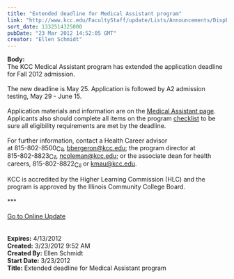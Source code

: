 ```yaml
---
title: "Extended deadline for Medical Assistant program"
link: "http://www.kcc.edu/FacultyStaff/update/Lists/Announcements/DispForm.aspx?ID=644"
sort_date: 1332514325000
pubDate: "23 Mar 2012 14:52:05 GMT"
creator: "Ellen Schmidt"
---
```


<div><b>Body:</b> <div class="ExternalClass7A68B6C1AF3446929D2D4BC57B81CDE6">
<div>
<div>The KCC Medical Assistant program has extended the application deadline for Fall 2012 admission.</div>
<div> </div>
<div>The new deadline is May 25. Application is followed by A2 admission testing, May 29 - June 15.</div>
<div> </div>
<div>
<div>Application materials and information are on the <a href="/future/choosing/healthprograms/Pages/codingspec.aspx">Medical Assistant page</a>. Applicants also should complete all items on the program <a href="/future/choosing/healthprograms/Documents/ma-eligibility.pdf">checklist</a> to be sure all eligibility requirements are met by the deadline.</div>
<div> </div>
<div>For further information, contact a Health Career advisor at <span style="white-space:nowrap" class="baec5a81-e4d6-4674-97f3-e9220f0136c1">815-802-8500<a style="border-bottom:medium none;position:static !important;border-left:medium none;margin:0px;width:16px;bottom:0px;display:inline;white-space:nowrap;float:none;height:16px;vertical-align:middle;overflow:hidden;border-top:medium none;top:0px;cursor:hand;right:0px;border-right:medium none;left:0px" title="Call: 815-802-8500" href="/Lists/KCCAnnouncements/EditForm.aspx?ID=116&amp;Source=/_layouts/sitemanager.aspx?SmtContext%3DSPList%3a9fdb9dfe-0aa0-4efc-b247-5086438b19be?SPWeb%3a8c0e8059-6b13-4891-9f9d-1c8a6893d790%3a%26SmtContextExpanded%3DTrue%26Filter%3D1%26pgsz%3D500%26vrmode%3DFalse#"><img style="border-bottom:medium none;position:static !important;border-left:medium none;margin:0px;width:16px;bottom:0px;display:inline;white-space:nowrap;float:none;height:16px;vertical-align:middle;overflow:hidden;border-top:medium none;top:0px;cursor:hand;right:0px;border-right:medium none;left:0px" title="Call: 815-802-8500" /></a></span>, <a href="mailto:bbergeron@kcc.edu">bbergeron@kcc.edu</a>; the program director at <span style="white-space:nowrap" class="baec5a81-e4d6-4674-97f3-e9220f0136c1">815-802-8823<a style="border-bottom:medium none;position:static !important;border-left:medium none;margin:0px;width:16px;bottom:0px;display:inline;white-space:nowrap;float:none;height:16px;vertical-align:middle;overflow:hidden;border-top:medium none;top:0px;cursor:hand;right:0px;border-right:medium none;left:0px" title="Call: 815-802-8823" href="/Lists/KCCAnnouncements/EditForm.aspx?ID=116&amp;Source=/_layouts/sitemanager.aspx?SmtContext%3DSPList%3a9fdb9dfe-0aa0-4efc-b247-5086438b19be?SPWeb%3a8c0e8059-6b13-4891-9f9d-1c8a6893d790%3a%26SmtContextExpanded%3DTrue%26Filter%3D1%26pgsz%3D500%26vrmode%3DFalse#"><img style="border-bottom:medium none;position:static !important;border-left:medium none;margin:0px;width:16px;bottom:0px;display:inline;white-space:nowrap;float:none;height:16px;vertical-align:middle;overflow:hidden;border-top:medium none;top:0px;cursor:hand;right:0px;border-right:medium none;left:0px" title="Call: 815-802-8823" /></a></span>, <a href="mailto:ncoleman@kcc.edu">ncoleman@kcc.edu</a>; or the associate dean for health careers, <span style="white-space:nowrap" class="baec5a81-e4d6-4674-97f3-e9220f0136c1">815-802-8822<a style="border-bottom:medium none;position:static !important;border-left:medium none;margin:0px;width:16px;bottom:0px;display:inline;white-space:nowrap;float:none;height:16px;vertical-align:middle;overflow:hidden;border-top:medium none;top:0px;cursor:hand;right:0px;border-right:medium none;left:0px" title="Call: 815-802-8822" href="/Lists/KCCAnnouncements/DispForm2.aspx?List=9fdb9dfe-0aa0-4efc-b247-5086438b19be&amp;ID=115&amp;Source=http%3a//www.kcc.edu/Pages/Home.aspx#"><img style="border-bottom:medium none;position:static !important;border-left:medium none;margin:0px;width:16px;bottom:0px;display:inline;white-space:nowrap;float:none;height:16px;vertical-align:middle;overflow:hidden;border-top:medium none;top:0px;cursor:hand;right:0px;border-right:medium none;left:0px" title="Call: 815-802-8822" /></a></span> or <a href="mailto:kmau@kcc.edu">kmau@kcc.edu</a>.</div>
<div> </div>
<div>
<div>KCC is accredited by the Higher Learning Commission (HLC) and the program is approved by the Illinois Community College Board.</div>
<div> </div>
<div>***</div>
<div> </div>
<div><a href="/FacultyStaff/update/Pages/dailyupdate.aspx">Go to Online Update</a></div>
<div> </div>
<div> </div></div></div></div></div></div>
<div><b>Expires:</b> 4/13/2012</div>
<div><b>Created:</b> 3/23/2012 9:52 AM</div>
<div><b>Created By:</b> Ellen Schmidt</div>
<div><b>Start Date:</b> 3/23/2012</div>
<div><b>Title:</b> Extended deadline for Medical Assistant program</div>
